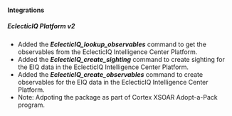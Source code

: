 #### Integrations
##### EclecticIQ Platform v2
- Added the ***EclecticIQ_lookup_observables*** command to get the observables from the EclecticIQ Intelligence Center Platform.
- Added the ***EclecticIQ_create_sighting*** command to create sighting for the EIQ data in the EclecticIQ Intelligence Center Platform.
- Added the ***EclecticIQ_create_observables*** command to create observables for the EIQ data in the EclecticIQ Intelligence Center Platform.
- Note: Adpoting the package as part of Cortex XSOAR Adopt-a-Pack program.
